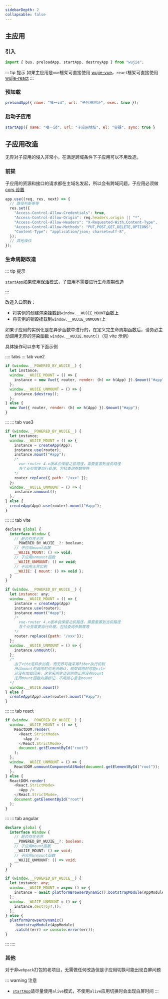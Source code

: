 ```yaml
---
sidebarDepth: 2
collapsable: false
---
```


## 主应用

### 引入

```javascript
import { bus, preloadApp, startApp, destroyApp } from "wujie";
```

::: tip 提示
如果主应用是`vue`框架可直接使用 [wujie-vue](/pack/)，`react`框架可直接使用 [wujie-react](/pack/react.html)
:::

### 预加载

```javascript
preloadApp({ name: "唯一id", url: "子应用地址", exec: true });
```

### 启动子应用

```javascript
startApp({ name: "唯一id", url: "子应用地址", el: "容器", sync: true }
```

## 子应用改造

无界对子应用的侵入非常小，在满足跨域条件下子应用可以不用改造。

### 前提

子应用的资源和接口的请求都在主域名发起，所以会有跨域问题，子应用必须做[cors 设置](https://developer.mozilla.org/zh-CN/docs/Web/HTTP/CORS)

```javascript
app.use((req, res, next) => {
  // 路径判断等等
  res.set({
    "Access-Control-Allow-Credentials": true,
    "Access-Control-Allow-Origin": req.headers.origin || "*",
    "Access-Control-Allow-Headers": "X-Requested-With,Content-Type",
    "Access-Control-Allow-Methods": "PUT,POST,GET,DELETE,OPTIONS",
    "Content-Type": "application/json; charset=utf-8",
  });
  // 其他操作
});
```

### 生命周期改造

::: tip 提示

[`startApp`](/api/startApp)如果使用[保活模式](/api/startApp.html#alive)，子应用不需要进行生命周期改造

:::

改造入口函数：

- 将实例的创建渲染挂载到`window.__WUJIE_MOUNT`函数上
- 将实例的销毁挂载到`window.__WUJIE_UNMOUNT`上

如果子应用的实例化是在异步函数中进行的，在定义完生命周期函数后，请务必主动调用无界的渲染函数 `window.__WUJIE.mount()`（见 vite 示例）

具体操作可以参考下面示例

:::: tabs
::: tab vue2

```javascript
if (window.__POWERED_BY_WUJIE__) {
  let instance;
  window.__WUJIE_MOUNT = () => {
    instance = new Vue({ router, render: (h) => h(App) }).$mount("#app");
  };
  window.__WUJIE_UNMOUNT = () => {
    instance.$destroy();
  };
} else {
  new Vue({ router, render: (h) => h(App) }).$mount("#app");
}
```

:::
::: tab vue3

```javascript
if (window.__POWERED_BY_WUJIE__) {
  let instance;
  window.__WUJIE_MOUNT = () => {
    instance = createApp(App);
    instance.use(router);
    instance.mount("#app");
    /*
      vue-router 4.x版本会保留之前路径，需要重置到当前路径
      各个业务需要自行处理，包括查询参数等等
    */
    router.replace({ path: "/xxx" });
  };
  window.__WUJIE_UNMOUNT = () => {
    instance.unmount();
  };
} else {
  createApp(App).use(router).mount("#app");
}
```

:::
::: tab vite

```javascript
declare global {
  interface Window {
    // 是否存在无界
    __POWERED_BY_WUJIE__?: boolean;
    // 子应用mount函数
    __WUJIE_MOUNT: () => void;
    // 子应用unmount函数
    __WUJIE_UNMOUNT: () => void;
    // 子应用无界实例
    __WUJIE: { mount: () => void };
  }
}

if (window.__POWERED_BY_WUJIE__) {
  let instance: any;
  window.__WUJIE_MOUNT = () => {
    instance = createApp(App)
    instance.use(router);
    instance.mount("#app");
    /*
      vue-router 4.x版本会保留之前路径，需要重置到当前路径
      各个业务需要自行处理，包括查询参数等等
    */
    router.replace({path: '/xxx'});
  };
  window.__WUJIE_UNMOUNT = () => {
    instance.unmount();
  };
  /*
    由于vite是异步加载，而无界可能采用fiber执行机制
    所以mount的调用时机无法确认，框架调用时可能vite
    还没有加载回来，这里采用主动调用防止用没有mount
    无界mount函数内置标记，不用担心重复mount
  */
  window.__WUJIE.mount()
} else {
  createApp(App).use(router).mount("#app");
}

```

:::
::: tab react

```javascript
if (window.__POWERED_BY_WUJIE__) {
  window.__WUJIE_MOUNT = () => {
    ReactDOM.render(
      <React.StrictMode>
        <App />
      </React.StrictMode>,
      document.getElementById("root")
    );
  };
  window.__WUJIE_UNMOUNT = () => {
    ReactDOM.unmountComponentAtNode(document.getElementById("root"));
  };
} else {
  ReactDOM.render(
    <React.StrictMode>
      <App />
    </React.StrictMode>,
    document.getElementById("root")
  );
}
```

:::
::: tab angular

```typescript
declare global {
  interface Window {
    // 是否存在无界
    __POWERED_BY_WUJIE__?: boolean;
    // 子应用mount函数
    __WUJIE_MOUNT: () => void;
    // 子应用unmount函数
    __WUJIE_UNMOUNT: () => void;
  }
}

if (window.__POWERED_BY_WUJIE__) {
  let instance: any;
  window.__WUJIE_MOUNT = async () => {
    instance = await platformBrowserDynamic().bootstrapModule(AppModule);
  };
  window.__WUJIE_UNMOUNT = () => {
    instance.destroy?.();
  };
} else {
  platformBrowserDynamic()
    .bootstrapModule(AppModule)
    .catch((err) => console.error(err));
}
```

:::
::::

### 其他

对于非`webpack`打包的老项目，无需做任何改造但是子应用切换可能出现白屏问题

::: warning 注意

- [`startApp`](/api/startApp.html)请尽量使用`alive`模式，不使用`alive`应用切换时会出现白屏时间
  :::
